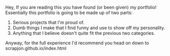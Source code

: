 Hey, 
If you are reading this you have found (or been given) my portfolio!
Essentially this portfolio is going to be made up of two parts:
1. Serious projects that I'm proud of.
2. Dumb things I make that I find funny and use to show off my personality.
3. Anything that I believe doesn't quite fit the previous two categories.

Anyway, for the full experience I'd recommend you head on down to scrapjon.github.io/index.html